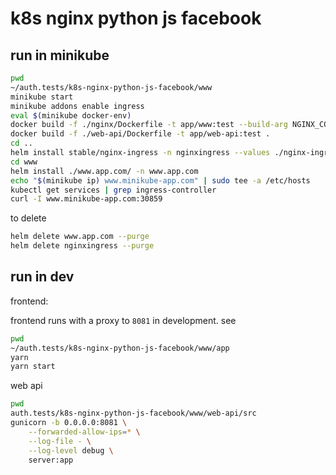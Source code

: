 # k8s nginx python js facebook

## run in minikube

```bash
pwd
~/auth.tests/k8s-nginx-python-js-facebook/www
minikube start
minikube addons enable ingress
eval $(minikube docker-env)
docker build -f ./nginx/Dockerfile -t app/www:test --build-arg NGINX_CONFIG=nginx/test.conf .
docker build -f ./web-api/Dockerfile -t app/web-api:test .
cd ..
helm install stable/nginx-ingress -n nginxingress --values ./nginx-ingress/nginx-ingress-values-dev.yaml
cd www
helm install ./www.app.com/ -n www.app.com
echo "$(minikube ip) www.minikube-app.com" | sudo tee -a /etc/hosts
kubectl get services | grep ingress-controller
curl -I www.minikube-app.com:30859
```

to delete

```bash
helm delete www.app.com --purge
helm delete nginxingress --purge
```

## run in dev

frontend:

frontend runs with a proxy to `8081` in development. see [](.www/app/package.json)

```bash
pwd
~/auth.tests/k8s-nginx-python-js-facebook/www/app
yarn
yarn start
```

web api

```bash
pwd
auth.tests/k8s-nginx-python-js-facebook/www/web-api/src
gunicorn -b 0.0.0.0:8081 \
    --forwarded-allow-ips=* \
    --log-file - \
    --log-level debug \
    server:app
```